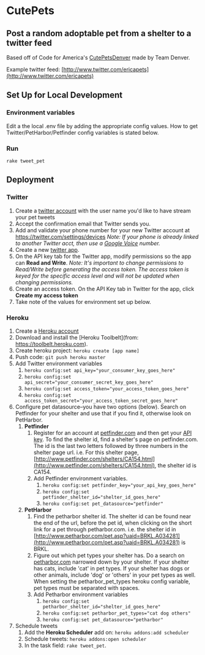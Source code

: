 CutePets
========

Post a random adoptable pet from a shelter to a twitter feed
-------------------------------------------------------------------

Based off of Code for America's [CutePetsDenver](https://github.com/codeforamerica/cutepetsdenver) made by Team Denver.

Example twitter feed: [http://www.twitter.com/ericapets](http://www.twitter.com/ericapets)

## Set Up for Local Development

### Environment variables
Edit a the local .env file by adding the appropriate config values. How to get Twitter/PetHarbor/Petfinder config variables is stated below.

### Run
`rake tweet_pet`

## Deployment

### Twitter
1. Create a [twitter account](https://twitter.com/signup) with the user name you'd like to have stream your pet tweets
2. Accept the confirmation email that Twitter sends you.
3. Add and validate your phone number for your new Twitter account at https://twitter.com/settings/devices *Note: If your phone is already linked to another Twitter acct, then use a [Google Voice](https://www.google.com/voice/) number.*
4. Create a new [twitter app](https://apps.twitter.com/).
5. On the API key tab for the Twitter app, modify permissions so the app can **Read and Write**. *Note: It's important to change permissions to Read/Write before generating the access token. The access token is keyed for the specific access level and will not be updated when changing permissions.*
6. Create an access token. On the API Key tab in Twitter for the app, click **Create my access token**
7. Take note of the values for environment set up below.

### Heroku
1. Create a [Heroku account](https://id.heroku.com/signup/www-header)
1. Download and install the [Heroku Toolbelt](from: https://toolbelt.heroku.com).
2. Create heroku project: `heroku create [app name]`
3. Push code: `git push heroku master`
4. Add Twitter environment variables
    1. `heroku config:set api_key="your_consumer_key_goes_here"`
    2. `heroku config:set api_secret="your_consumer_secret_key_goes_here"`
    3. `heroku config:set access_token="your_access_token_goes_here"`
    4. `heroku config:set access_token_secret="your_access_token_secret_goes_here"`
5. Configure pet datasource–you have two options (below). Search on Petfinder for your shelter and use that if you find it, otherwise look on PetHarbor. 
    1. **Petfinder**
        1. Register for an account at [petfinder.com](https://www.petfinder.com/) and then get your [API key](https://www.petfinder.com/developers/api-key). To find the shelter id, find a shelter's page on petfinder.com. The id is the last two letters followed by three numbers in the shelter page url. i.e. For this shelter page, [http://www.petfinder.com/shelters/CA154.html](http://www.petfinder.com/shelters/CA154.html), the shelter id is CA154.
        2. Add Petfinder environment variables.
            1. `heroku config:set petfinder_key="your_api_key_goes_here"`
            2. `heroku config:set petfinder_shelter_id="shelter_id_goes_here"`
            3. `heroku config:set pet_datasource="petfinder"`
    2. **PetHarbor**
        1. Find the petharbor shelter id. The shelter id can be found near the end of the url, before the pet id, when    clicking on the short link for a pet through petharbor.com. i.e. the shelter id in [http://www.petharbor.com/pet.asp?uaid=BRKL.A034281](http://www.petharbor.com/pet.asp?uaid=BRKL.A034281) is BRKL.
        2. Figure out which pet types your shelter has. Do a search on [petharbor.com](http://www.petharbor.com) narrowed down by your shelter. If your shelter has cats, include 'cat' in pet types. If your shelter has dogs or other animals, include 'dog' or 'others' in your pet types as well. When setting the petharbor_pet_types heroku config variable, pet types must be separated with spaces.
        3. Add Petharbor environment variables
            1. `heroku config:set petharbor_shelter_id="shelter_id_goes_here"`
            2. `heroku config:set petharbor_pet_types="cat dog others"`
            3. `heroku config:set pet_datasource="petharbor"`
6. Schedule tweets 
    1. Add the **Heroku Scheduler** add on: `heroku addons:add scheduler`
    2. Schedule tweets: `heroku addons:open scheduler`
    3. In the task field: `rake tweet_pet`.

